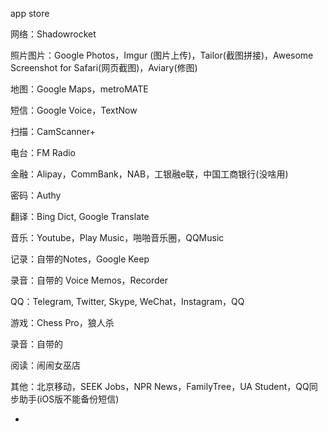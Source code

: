 
app store

网络：Shadowrocket

照片图片：Google Photos，Imgur (图片上传)，Tailor(截图拼接)，Awesome Screenshot for Safari(网页截图)，Aviary(修图)

地图：Google Maps，metroMATE

短信：Google Voice，TextNow 

扫描：CamScanner+

电台：FM Radio

金融：Alipay，CommBank，NAB，工银融e联，中国工商银行(没啥用)

密码：Authy

翻译：Bing Dict, Google Translate

音乐：Youtube，Play Music，啪啪音乐圈，QQMusic

记录：自带的Notes，Google Keep

录音：自带的 Voice Memos，Recorder

QQ：Telegram, Twitter, Skype, WeChat，Instagram，QQ

游戏：Chess Pro，狼人杀

录音：自带的

阅读：闹闹女巫店

其他：北京移动，SEEK Jobs，NPR News，FamilyTree，UA Student，QQ同步助手(iOS版不能备份短信)



-
